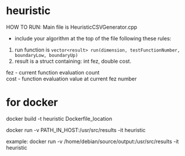 # heuristic

HOW TO RUN:
Main file is HeuristicCSVGenerator.cpp
- include your algorithm at the top of the file following these rules:
1. run function is ```vector<result> run(dimension, testFunctionNumber, boundaryLow, boundaryUp)```
2. result is a struct containing: int fez, double cost.

fez - current function evaluation count\
cost - function evaluation value at current fez number

# for docker

docker build -t heuristic Dockerfile_location

docker run -v PATH_IN_HOST:/usr/src/results -it heuristic

example:
docker run -v /home/debian/source/output:/usr/src/results -it heuristic
